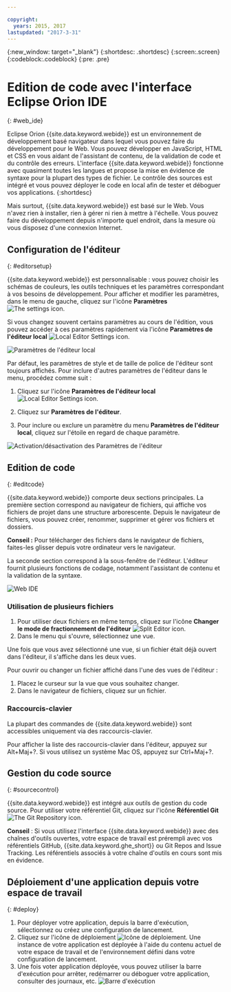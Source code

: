 ```yaml
---

copyright:
  years: 2015, 2017
lastupdated: "2017-3-31"
---
```


{:new_window: target="_blank"}
{:shortdesc: .shortdesc}
{:screen:.screen}
{:codeblock:.codeblock}
{:pre: .pre}

# Edition de code avec l'interface Eclipse Orion IDE
{: #web_ide}

Eclipse Orion {{site.data.keyword.webide}} est un environnement de développement basé navigateur dans lequel vous pouvez faire du développement pour le Web. Vous pouvez développer en JavaScript, HTML et CSS en vous aidant de l'assistant de contenu, de la validation de code et du contrôle des erreurs. L'interface {{site.data.keyword.webide}} fonctionne avec quasiment toutes les langues et propose la mise en évidence de syntaxe pour la plupart des types de fichier. Le contrôle des sources est intégré et vous pouvez déployer le code en local afin de tester et déboguer vos applications.
{:shortdesc}

Mais surtout, {{site.data.keyword.webide}} est basé sur le Web. Vous n'avez rien à installer, rien à gérer ni rien à mettre à l'échelle. Vous pouvez faire du développement depuis n'importe quel endroit, dans la mesure où vous disposez d'une connexion Internet.

## Configuration de l'éditeur
{: #editorsetup}

{{site.data.keyword.webide}} est personnalisable : vous pouvez choisir les schémas de couleurs, les outils techniques et les paramètres correspondant à vos besoins de développement. Pour afficher et modifier les paramètres, dans le menu de gauche, cliquez sur l'icône **Paramètres**
<img class="inline" src="images/webide_settings_icon_light_small.png"  alt="The settings icon">.

Si vous changez souvent certains paramètres au cours de l'édition, vous pouvez accéder à ces paramètres rapidement via l'icône **Paramètres de l'éditeur local** <img class="inline" src="images/webide_local_settings_icon_light_small.png"  alt="Local Editor Settings icon">. 

![Paramètres de l'éditeur local](images/webide_local_editor_settings_light.png)

Par défaut, les paramètres de style et de taille de police de l'éditeur sont toujours affichés. Pour inclure d'autres paramètres de l'éditeur dans le menu, procédez comme suit :

1. Cliquez sur l'icône **Paramètres de l'éditeur local** <img class="inline" src="images/webide_local_settings_icon_light_small.png"  alt="Local Editor Settings icon">.

2. Cliquez sur **Paramètres de l'éditeur**.

3. Pour inclure ou exclure un paramètre du menu **Paramètres de l'éditeur local**, cliquez sur l'étoile en regard de chaque paramètre.

![Activation/désactivation des Paramètres de l'éditeur](images/webide_editor_settings_toggle_light.png)


## Edition de code
{: #editcode}

{{site.data.keyword.webide}} comporte deux sections principales. La première section correspond au navigateur de fichiers, qui affiche vos fichiers de projet dans une structure arborescente. Depuis le navigateur de fichiers, vous pouvez créer, renommer, supprimer et gérer vos fichiers et dossiers.

**Conseil :** Pour télécharger des fichiers dans le navigateur de fichiers, faites-les glisser depuis votre ordinateur vers le navigateur.

La seconde section correspond à la sous-fenêtre de l'éditeur. L'éditeur fournit plusieurs fonctions de codage, notamment l'assistant de contenu et la validation de la syntaxe.

![Web IDE](images/webide_light.png)

### Utilisation de plusieurs fichiers
1. Pour utiliser deux fichiers en même temps, cliquez sur l'icône **Changer le mode de fractionnement de l'éditeur** <img class="inline" src="images/webide_split_editor_icon_light_small.png"  alt="Split Editor icon">.
2. Dans le menu qui s'ouvre, sélectionnez une vue.

 Une fois que vous avez sélectionné une vue, si un fichier était déjà ouvert dans l'éditeur, il s'affiche dans les deux vues.

 Pour ouvrir ou changer un fichier affiché dans l'une des vues de l'éditeur :
 1. Placez le curseur sur la vue que vous souhaitez changer.
 2. Dans le navigateur de fichiers, cliquez sur un fichier.

### Raccourcis-clavier
La plupart des commandes de {{site.data.keyword.webide}} sont accessibles uniquement via des raccourcis-clavier.

Pour afficher la liste des raccourcis-clavier dans l'éditeur, appuyez sur Alt+Maj+?. Si vous utilisez un système Mac OS, appuyez sur Ctrl+Maj+?.

## Gestion du code source
{: #sourcecontrol}

{{site.data.keyword.webide}} est intégré aux outils de gestion du code source. Pour utiliser votre référentiel Git, cliquez sur l'icône **Référentiel Git** <img class="inline" src="images/webide_git_icon_light_small.png"  alt="The Git Repository icon">. 

 **Conseil** : Si vous utilisez l'interface {{site.data.keyword.webide}} avec des chaînes d'outils ouvertes, votre espace de travail est prérempli avec vos référentiels GitHub, {{site.data.keyword.ghe_short}} ou Git Repos and Issue Tracking. Les référentiels associés à votre chaîne d'outils en cours sont mis en évidence.


## Déploiement d'une application depuis votre espace de travail
{: #deploy}

1. Pour déployer votre application, depuis la barre d'exécution, sélectionnez ou créez une configuration de lancement.
1. Cliquez sur l'icône de déploiement <img class="inline" src="images/webide_deploy_button_light_small.png"  alt="Icône de déploiement">. Une instance de votre application est déployée à l'aide du contenu actuel de votre espace de travail et de l'environnement défini dans votre configuration de lancement. 
2. Une fois voter application déployée, vous pouvez utiliser la barre d'exécution pour arrêter, redémarrer ou déboguer votre application, consulter des journaux, etc.
![ Barre d'exécution](images/webide_runbar_light.png)    

<!-- 3/6/2016: bl commands don't work with V2/CD 
## Editing outside of the {{site.data.keyword.webide}}
{: #editlocal}

To use an editor besides the {{site.data.keyword.webide}}, set up {{site.data.keyword.Bluemix_live}} so that you can work directly with your project files in any tool. {{site.data.keyword.Bluemix_live_notm}} is a command-line application that synchronizes the changes in your local file system with your cloud workspace in {{site.data.keyword.jazzhub}}. 

### Before you begin 

Download and install the [{{site.data.keyword.Bluemix_live_notm}} command-line interface![External link icon](../../icons/launch-glyph.svg "External link icon")](http://livesyncdownload.ng.bluemix.net){: new_window}.

### Synchronizing your local environment with {{site.data.keyword.Bluemix_notm}}
{: #edit_local_download}

1. Open a command-line window.
2. Sign in to {{site.data.keyword.Bluemix_notm}}:

	```
	bl login
	```
	{: pre}

3. When you are prompted, enter your IBMid and password.
4. View a list of your {{site.data.keyword.Bluemix_notm}} projects: 

	```
	bl projects
	```
	{: pre}

4. Synchronize your local environment with your project on {{site.data.keyword.Bluemix_notm}}:

	```
	bl sync projectName
	```
	{: pre}

where `projectName` is your {{site.data.keyword.Bluemix_notm}} app's name.

When you are finished editing, enter `q` to end synchronization.

### Enabling the Desktop Sync feature to edit code locally

The Desktop Sync feature is like Live Edit mode for the command line. You need the Desktop Sync feature to debug on the command line.
1. In another command-line window, enable the Desktop Sync feature:

	```
	cd localDirectory
	bl start
	```
	{: codeblock}

2. Use the launch configuration that you created in the {{site.data.keyword.webide}}. After you select the launch configuration, the Desktop Sync feature is enabled in your local environment. In the command-line window that you just opened, you can view the app's URL, the debug URL, the manage URL, and view the {{site.data.keyword.Bluemix_live_notm}} state.

3. Refresh the browser and verify that you can see the changes that you saved to static files in the local workspace. 

### Disabling the Desktop Sync feature

1. In the second command-line window, enter `bl stop`.
2. In the first command-line window, enter `q`.

--> 

